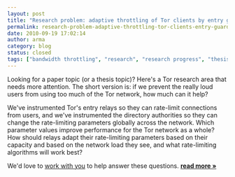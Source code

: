 ```yaml
---
layout: post
title: "Research problem: adaptive throttling of Tor clients by entry guards"
permalink: research-problem-adaptive-throttling-tor-clients-entry-guards
date: 2010-09-19 17:02:14
author: arma
category: blog
status: closed
tags: ["bandwidth throttling", "research", "research progress", "thesis idea", "torperf"]
---
```


Looking for a paper topic (or a thesis topic)? Here's a Tor research area that needs more attention. The short version is: if we prevent the really loud users from using too much of the Tor network, how much can it help?

We've instrumented Tor's entry relays so they can rate-limit connections from users, and we've instrumented the directory authorities so they can change the rate-limiting parameters globally across the network. Which parameter values improve performance for the Tor network as a whole? How should relays adapt their rate-limiting parameters based on their capacity and based on the network load they see, and what rate-limiting algorithms will work best?

We'd love to [work with you](https://www.torproject.org/research) to help answer these questions. [**read more »**](https://blog.torproject.org/blog/research-problem-adaptive-throttling-tor-clients-entry-guards)
